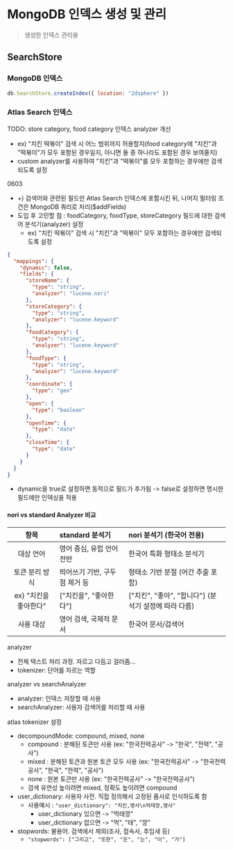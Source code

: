 # MongoDB 인덱스 생성 및 관리
> 생성한 인덱스 관리용

## SearchStore
### MongoDB 인덱스
```js
db.SearchStore.createIndex({ location: "2dsphere" })
```
### Atlas Search 인덱스
TODO: store category, food category 인덱스 analyzer 개선
- ex) "치킨 떡볶이" 검색 시 어느 범위까지 허용할지(food category에 "치킨"과 "떡볶이"가 모두 포함된 경우일지, 아니면 둘 중 하나라도 포함된 경우 보여줄지)
- custom analyzer를 사용하여 "치킨"과 "떡볶이"를 모두 포함하는 경우에만 검색되도록 설정

0603
- +) 검색어와 관련된 필드만 Atlas Search 인덱스에 포함시킨 뒤, 나머지 필터링 조건은 MongoDB 쿼리로 처리($addFields)
- 도입 후 고민할 점 : foodCategory, foodType, storeCategory 필드에 대한 검색어 분석기(analyzer) 설정
  - ex) "치킨 떡볶이" 검색 시 "치킨"과 "떡볶이" 모두 포함하는 경우에만 검색되도록 설정
```json
{
  "mappings": {
    "dynamic": false,
    "fields": {
      "storeName": {
        "type": "string",
        "analyzer": "lucene.nori"
      },
      "storeCategory": {
        "type": "string",
        "analyzer": "lucene.keyword"
      },
      "foodCategory": {
        "type": "string",
        "analyzer": "lucene.keyword"
      },
      "foodType": {
        "type": "string",
        "analyzer": "lucene.keyword"
      },
      "coordinate": {
        "type": "geo"
      },
      "open": {
        "type": "boolean"
      },
      "openTime": {
        "type": "date"
      },
      "closeTime": {
        "type": "date"
      }
    }
  }
}
```
- dynamic을 true로 설정하면 동적으로 필드가 추가됨 -> false로 설정하면 명시한 필드에만 인덱싱을 적용

#### nori vs standard Analyzer 비교
|       항목        | standard 분석기      | nori 분석기 (한국어 전용)                   |
|:---------------:|:------------------|:------------------------------------|
|      대상 언어      | 영어 중심, 유럽 언어 전반   | 한국어 특화 형태소 분석기                      |
|    토큰 분리 방식     | 띄어쓰기 기반, 구두점 제거 등 | 형태소 기반 분절 (어간 추출 포함)                |
| ex) "치킨을 좋아한다"  | ["치킨을", "좋아한다"]   | ["치킨", "좋아", "합니다"] (분석기 설정에 따라 다름) |
|      사용 대상      | 영어 검색, 국제적 문서     | 한국어 문서/검색어                          |

analyzer
- 전체 텍스트 처리 과정. 자르고 다듬고 걸러줌...
- tokenizer: 단어를 자르는 역할

analyzer vs searchAnalyzer
- analyzer: 인덱스 저장할 때 사용
- searchAnalyzer: 사용자 검색어를 처리할 때 사용

atlas tokenizer 설정
- decompoundMode: compound, mixed, none
  - compound : 분해된 토큰만 사용 (ex: "한국전력공사" -> "한국", "전력", "공사")
  - mixed : 분해된 토큰과 원본 토큰 모두 사용 (ex: "한국전력공사" -> "한국전력공사", "한국", "전력", "공사")
  - none : 원본 토큰만 사용 (ex: "한국전력공사" -> "한국전력공사")
  - 검색 유연성 높이려면 mixed, 정확도 높이려면 compound
- user_dictionary: 사용자 사전. 직접 정의해서 고정된 품사로 인식하도록 함
  - 사용예시 : `"user_dictionary": "치킨,명사\n먹태깡,명사"`
    - user_dictionary 있으면 -> "먹태깡"
    - user_dictionary 없으면 -> "먹", "태", "깡"
- stopwords: 불용어. 검색에서 제외(조사, 접속사, 추임새 등)
  - `"stopwords": ["그리고", "또한", "은", "는", "이", "가"]`
